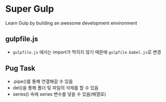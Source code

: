 # Super Gulp

Learn Gulp by building an awesome development environment

## gulpfile.js

- `gulpfile.js` 에서는 import가 먹히지 않기 때문에 `gulpfile.babel.js`로 변경

## Pug Task

- .pipe()를 통해 연결해갈 수 있음
- del()을 통해 폴더 및 파일의 삭제를 할 수 있음
- series() 속에 series 변수를 넣을 수 있음(배열로)
